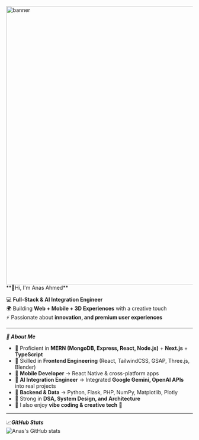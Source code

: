 <img width="1133" height="750" alt="banner" src="https://github.com/user-attachments/assets/5bc69b55-5082-4dd8-ba4f-d4b5b0a1c98a" />
**👋Hi, I'm Anas Ahmed** 

💻 **Full-Stack & AI Integration Engineer**  
🌍 Building **Web + Mobile + 3D Experiences** with a creative touch  
⚡ Passionate about **innovation, and premium user experiences**  

---

 ***🚀 About Me***  
- 🔹 Proficient in **MERN (MongoDB, Express, React, Node.js)** + **Next.js** + **TypeScript**  
- 🔹 Skilled in **Frontend Engineering** (React, TailwindCSS, GSAP, Three.js, Blender)  
- 🔹 **Mobile Developer** → React Native & cross-platform apps  
- 🔹 **AI Integration Engineer** → Integrated **Google Gemini, OpenAI APIs** into real projects  
- 🔹 **Backend & Data** → Python, Flask, PHP, NumPy, Matplotlib, Plotly  
- 🔹 Strong in **DSA, System Design, and Architecture**  
- 🔹 I also enjoy **vibe coding & creative tech** 🌌

---

📈***GitHub Stats***  
![Anas's GitHub stats](https://github-readme-stats.vercel.app/api?username=anasahhm&show_icons=true&theme=tokyonight)  
